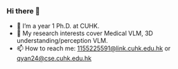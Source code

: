 ### Hi there 👋
- 🔭 I’m a year 1 Ph.D. at CUHK.
- 🌱 My research interests cover Medical VLM, 3D understanding/perception VLM.
- 📫 How to reach me: 1155225591@link.cuhk.edu.hk or qyan24@cse.cuhk.edu.hk
<!--
**russellyq/russellyq** is a ✨ _special_ ✨ repository because its `README.md` (this file) appears on your GitHub profile.

Here are some ideas to get you started:

- 🔭 I’m currently working on ...
- 🌱 I’m currently learning ...
- 👯 I’m looking to collaborate on ...
- 🤔 I’m looking for help with ...
- 💬 Ask me about ...
- 📫 How to reach me: ...
- 😄 Pronouns: ...
- ⚡ Fun fact: ...
-->
